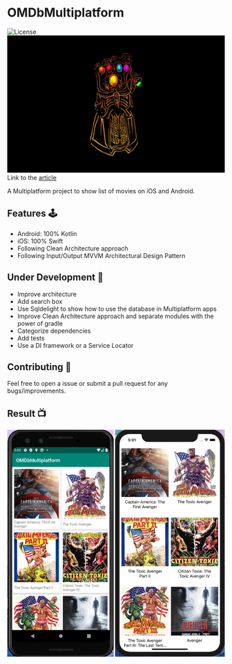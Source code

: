 # OMDbMultiplatform
![License](https://img.shields.io/github/license/Drjacky/OMDbMultiplatform)
![Article](https://raw.githubusercontent.com/Drjacky/OMDbMultiplatform/master/cover.jpg)
Link to the [article](https://medium.com/@drjacky/kotlin-multiplatform-rx-mvvm-1fb21280a0b5)

A Multiplatform project to show list of movies on iOS and Android.

## Features 🕹

- Android: 100% Kotlin
- iOS: 100% Swift
- Following Clean Architecture approach
- Following Input/Output MVVM Architectural Design Pattern

## Under Development 🚧

- Improve architecture
- Add search box
- Use Sqldelight to show how to use the database in Multiplatform apps
- Improve Clean Architecture approach and separate modules with the power of gradle
- Categorize dependencies
- Add tests
- Use a DI framework or a Service Locator

## Contributing 🤝

Feel free to open a issue or submit a pull request for any bugs/improvements.

## Result 📺
![Screenshot](https://raw.githubusercontent.com/Drjacky/OMDbMultiplatform/master/list.png)